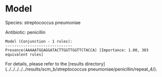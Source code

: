 
# Model

Species: streptococcus pneumoniae

Antibiotic: penicillin

```
Model (Conjunction - 1 rules):
------------------------------
Presence(AAAAATGGAGGATACTTGGTTGGTTCTACCA) [Importance: 1.00, 303 equivalent rules]

```

For details, please refer to the [results directory](../../../../../results/scm_b/streptococcus pneumoniae/penicillin/repeat_4/).

